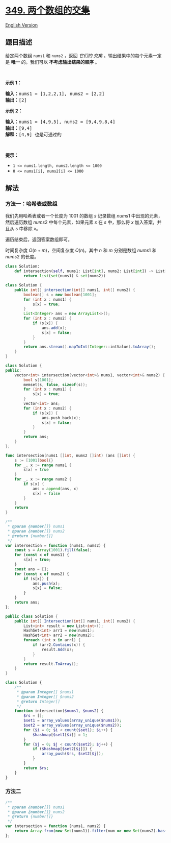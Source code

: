 # [349. 两个数组的交集](https://leetcode.cn/problems/intersection-of-two-arrays)

[English Version](/solution/0300-0399/0349.Intersection%20of%20Two%20Arrays/README_EN.md)

<!-- tags:数组,哈希表,双指针,二分查找,排序 -->

<!-- difficulty:简单 -->

## 题目描述

<!-- 这里写题目描述 -->

<p>给定两个数组&nbsp;<code>nums1</code>&nbsp;和&nbsp;<code>nums2</code> ，返回 <em>它们的 <span data-keyword="array-intersection">交集</span></em>&nbsp;。输出结果中的每个元素一定是 <strong>唯一</strong> 的。我们可以 <strong>不考虑输出结果的顺序</strong> 。</p>

<p>&nbsp;</p>

<p><strong>示例 1：</strong></p>

<pre>
<strong>输入：</strong>nums1 = [1,2,2,1], nums2 = [2,2]
<strong>输出：</strong>[2]
</pre>

<p><strong>示例 2：</strong></p>

<pre>
<strong>输入：</strong>nums1 = [4,9,5], nums2 = [9,4,9,8,4]
<strong>输出：</strong>[9,4]
<strong>解释：</strong>[4,9] 也是可通过的
</pre>

<p>&nbsp;</p>

<p><strong>提示：</strong></p>

<ul>
	<li><code>1 &lt;= nums1.length, nums2.length &lt;= 1000</code></li>
	<li><code>0 &lt;= nums1[i], nums2[i] &lt;= 1000</code></li>
</ul>

## 解法

### 方法一：哈希表或数组

我们先用哈希表或者一个长度为 $1001$ 的数组 $s$ 记录数组 $nums1$ 中出现的元素，然后遍历数组 $nums2$ 中每个元素，如果元素 $x$ 在 $s$ 中，那么将 $x$ 加入答案，并且从 $s$ 中移除 $x$。

遍历结束后，返回答案数组即可。

时间复杂度 $O(n+m)$，空间复杂度 $O(n)$。其中 $n$ 和 $m$ 分别是数组 $nums1$ 和 $nums2$ 的长度。

<!-- tabs:start -->

```python
class Solution:
    def intersection(self, nums1: List[int], nums2: List[int]) -> List[int]:
        return list(set(nums1) & set(nums2))
```

```java
class Solution {
    public int[] intersection(int[] nums1, int[] nums2) {
        boolean[] s = new boolean[1001];
        for (int x : nums1) {
            s[x] = true;
        }
        List<Integer> ans = new ArrayList<>();
        for (int x : nums2) {
            if (s[x]) {
                ans.add(x);
                s[x] = false;
            }
        }
        return ans.stream().mapToInt(Integer::intValue).toArray();
    }
}
```

```cpp
class Solution {
public:
    vector<int> intersection(vector<int>& nums1, vector<int>& nums2) {
        bool s[1001];
        memset(s, false, sizeof(s));
        for (int x : nums1) {
            s[x] = true;
        }
        vector<int> ans;
        for (int x : nums2) {
            if (s[x]) {
                ans.push_back(x);
                s[x] = false;
            }
        }
        return ans;
    }
};
```

```go
func intersection(nums1 []int, nums2 []int) (ans []int) {
	s := [1001]bool{}
	for _, x := range nums1 {
		s[x] = true
	}
	for _, x := range nums2 {
		if s[x] {
			ans = append(ans, x)
			s[x] = false
		}
	}
	return
}
```

```js
/**
 * @param {number[]} nums1
 * @param {number[]} nums2
 * @return {number[]}
 */
var intersection = function (nums1, nums2) {
    const s = Array(1001).fill(false);
    for (const x of nums1) {
        s[x] = true;
    }
    const ans = [];
    for (const x of nums2) {
        if (s[x]) {
            ans.push(x);
            s[x] = false;
        }
    }
    return ans;
};
```

```cs
public class Solution {
    public int[] Intersection(int[] nums1, int[] nums2) {
        List<int> result = new List<int>();
        HashSet<int> arr1 = new(nums1);
        HashSet<int> arr2 = new(nums2);
        foreach (int x in arr1) {
            if (arr2.Contains(x)) {
                result.Add(x);
            }
        }
        return result.ToArray();
    }
}
```

```php
class Solution {
    /**
     * @param Integer[] $nums1
     * @param Integer[] $nums2
     * @return Integer[]
     */
    function intersection($nums1, $nums2) {
        $rs = [];
        $set1 = array_values(array_unique($nums1));
        $set2 = array_values(array_unique($nums2));
        for ($i = 0; $i < count($set1); $i++) {
            $hashmap[$set1[$i]] = 1;
        }
        for ($j = 0; $j < count($set2); $j++) {
            if ($hashmap[$set2[$j]]) {
                array_push($rs, $set2[$j]);
            }
        }
        return $rs;
    }
}
```

<!-- tabs:end -->

### 方法二

<!-- tabs:start -->

```js
/**
 * @param {number[]} nums1
 * @param {number[]} nums2
 * @return {number[]}
 */
var intersection = function (nums1, nums2) {
    return Array.from(new Set(nums1)).filter(num => new Set(nums2).has(num));
};
```

<!-- tabs:end -->

<!-- end -->
